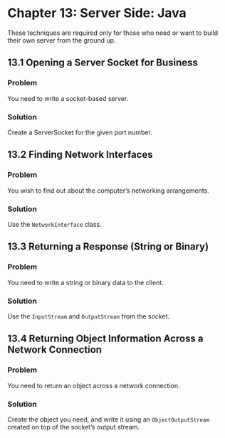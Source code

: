 # Chapter 13: Server Side: Java

These techniques are required only for those who need or want to build their own server from the ground up.

## 13.1 Opening a Server Socket for Business

### Problem

You need to write a socket-based server.

### Solution

Create a ServerSocket for the given port number.

## 13.2 Finding Network Interfaces

### Problem

You wish to find out about the computer’s networking arrangements.

### Solution

Use the `NetworkInterface` class.

## 13.3 Returning a Response (String or Binary)

### Problem

You need to write a string or binary data to the client.

### Solution

Use the `InputStream` and `OutputStream` from the socket.

## 13.4 Returning Object Information Across a Network Connection

### Problem

You need to return an object across a network connection.

### Solution

Create the object you need, and write it using an `ObjectOutputStream` created on top of the socket’s output stream.
